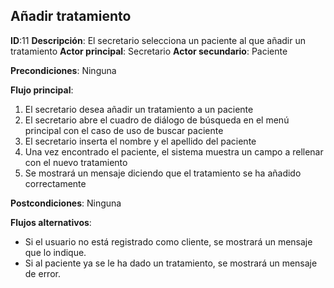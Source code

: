 ## Añadir tratamiento

**ID**:11 **Descripción**: El secretario selecciona un paciente al que añadir un tratamiento
**Actor principal**: Secretario
**Actor secundario**: Paciente

**Precondiciones**: Ninguna

**Flujo principal**:
1. El secretario desea añadir un tratamiento a un paciente
2. El secretario abre el cuadro de diálogo de búsqueda en el menú principal con el caso de uso de buscar paciente
3. El secretario inserta el nombre y el apellido del paciente
4. Una vez encontrado el paciente, el sistema muestra un campo a rellenar con el nuevo tratamiento
5. Se mostrará un mensaje diciendo que el tratamiento se ha añadido correctamente

**Postcondiciones**:  Ninguna

**Flujos alternativos**:
* Si el usuario no está registrado como cliente, se mostrará un mensaje que lo indique.
* Si al paciente ya se le ha dado un tratamiento, se mostrará un mensaje de error.
